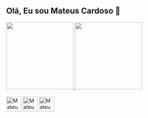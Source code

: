 ## Olá, Eu sou Mateus Cardoso 👋

<div>
  <a href="https://github.com/mateuscardososs">
  <img height="180em" src="https://github-readme-stats.vercel.app/api?username=mateuscardososs&show_icons=true&theme=dark&include_all_commits=true&count_private=true"> </a>
  <img height="180em" src="https://github-readme-stats.vercel.app/api/top-langs/?username=mateuscardososs&layout=compact&langs_count=16&theme=dark">
</div>

<div style="display: inline block"><br>
  <img align="center" alt="Mateus-py" heigth="30" width="40" src="https://cdn.jsdelivr.net/gh/devicons/devicon@latest/icons/python/python-original.svg" />
  <img align="center" alt="Mateus-java" heigth="30" width="40" src="https://cdn.jsdelivr.net/gh/devicons/devicon@latest/icons/java/java-original-wordmark.svg"
  <img align="center" alt="Mateus-html" heigth="30" width="40" src="https://cdn.jsdelivr.net/gh/devicons/devicon@latest/icons/html5/html5-original-wordmark.svg" />
  <img align="center" alt="Mateus-css" heigth="30" width="40" src=""
  <img align="center" alt="Mateus-javascript" heigth="30" width="40" src=""
  <img align="center" alt="Mateus-py" heigth="30" width="40" src=""

  
</div>
          
